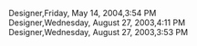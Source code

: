 ﻿Designer,Friday, May 14, 2004,3:54 PM  Designer,Wednesday, August 27, 2003,4:11 PM  Designer,Wednesday, August 27, 2003,3:53 PM